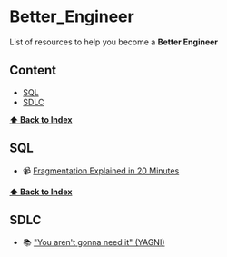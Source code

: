 # Better_Engineer

List of resources to help you become a **Better Engineer**

## Content
  - [SQL](#sql)
  - [SDLC](#sdlc)


**[⬆ Back to Index](#content)**

## SQL

- :video_camera: [Fragmentation Explained in 20 Minutes](https://www.youtube.com/watch?v=Oj9Vx6FjoIc)


**[⬆ Back to Index](#content)**
## SDLC

- :books: ["You aren't gonna need it" (YAGNI)](https://en.wikipedia.org/wiki/You_aren%27t_gonna_need_it#:~:text=%22You%20aren't%20gonna%20need,add%20functionality%20until%20deemed%20necessary.)





<!-- :books: Course, long series or list of tutorials, or books

:file_folder: Documentation

:speaker: Podcast

:green_book: Single Tutorial

:wrench: Tool

:video_camera: Video Resource (Youtube, video course, etc...)

:bulb: Other -->
